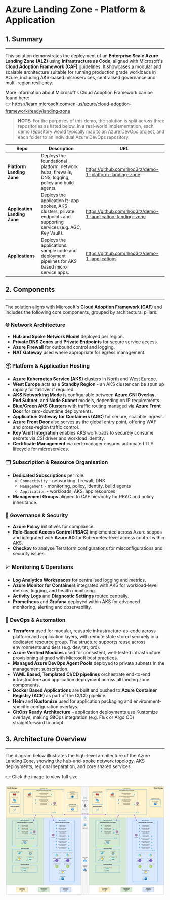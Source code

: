 # Azure Landing Zone - Platform & Application

## 1. Summary
---

This solution demonstrates the deployment of an **Enterprise Scale Azure Landing Zone (ALZ)** using **Infrastructure as Code**, aligned with Microsoft's **Cloud Adoption Framework (CAF)** guidelines. It showcases a modular and scalable architecture suitable for running production grade workloads in Azure, including AKS-based microservices, centralised governance and multi-region resiliency.

More information about Microsoft's Cloud Adoption Framework can be found here:  
👉 https://learn.microsoft.com/en-us/azure/cloud-adoption-framework/ready/landing-zone

> **NOTE:** For the purposes of this demo, the solution is split across three repositories as listed below. In a real-world implementation, each demo repository would typically map to an Azure DevOps project, and each folder to an individual Azure DevOps repository.

| Repo                         | Description                                                                                                            |  URL                                                       |
|------------------------------|------------------------------------------------------------------------------------------------------------------------|------------------------------------------------------------|
| **Platform Landing Zone**    | Deploys the foundational platform: network hubs, firewalls, DNS, logging, policy and build agents.                     | https://github.com/rhod3rz/demo-1-platform-landing-zone    |
| **Application Landing Zone** | Deploys the application lz: app spokes, AKS clusters, private endpoints and supporting services (e.g. AGC, Key Vault). | https://github.com/rhod3rz/demo-1-application-landing-zone |
| **Applications**             | Deploys the applications: sample code and deployment pipelines for AKS based micro service apps.                       | https://github.com/rhod3rz/demo-1-applications             |

## 2. Components
---

The solution aligns with Microsoft's **Cloud Adoption Framework (CAF)** and includes the following core components, grouped by architectural pillars:

### 🌐 Network Architecture
- **Hub and Spoke Network Model** deployed per region.
- **Private DNS Zones** and **Private Endpoints** for secure service access.
- **Azure Firewall** for outbound control and logging.
- **NAT Gateway** used where appropriate for egress management.

### 📦 Platform & Application Hosting
- **Azure Kubernetes Service (AKS)** clusters in North and West Europe.
- **West Europe** acts as a **Standby Region** - an AKS cluster can be spun up rapidly for failover if required.
- **AKS Networking Mode** is configurable between **Azure CNI Overlay**, **Pod Subnet**, and **Node Subnet** models, depending on IP requirements.
- **Blue/Green AKS Clusters** with traffic routing managed via **Azure Front Door** for zero-downtime deployments.
- **Application Gateway for Containers (AGC)** for secure, scalable ingress.
- **Azure Front Door** also serves as the global entry point, offering WAF and cross-region traffic control.
- **Key Vault Integration** enables AKS workloads to securely consume secrets via CSI driver and workload identity.
- **Certificate Management** via cert-manager ensures automated TLS lifecycle for microservices.

### 🗂️ Subscription & Resource Organisation
- **Dedicated Subscriptions** per role:
  - `Connectivity` - networking, firewall, DNS
  - `Management` - monitoring, policy, identity, build agents
  - `Application` - workloads, AKS, app resources
- **Management Groups** aligned to CAF hierarchy for RBAC and policy inheritance.

### 🔐 Governance & Security
- **Azure Policy** initiatives for compliance.
- **Role-Based Access Control (RBAC)** implemented across Azure scopes and integrated with **Azure AD** for Kubernetes-level access control within AKS.
- **Checkov** to analyse Terraform configurations for misconfigurations and security issues.

### 📈 Monitoring & Operations
- **Log Analytics Workspaces** for centralised logging and metrics.
- **Azure Monitor for Containers** integrated with AKS for workload-level metrics, logging, and health monitoring.
- **Activity Logs** and **Diagnostic Settings** routed centrally.
- **Prometheus** and **Grafana** deployed within AKS for advanced monitoring, alerting and observability.

### 🤖 DevOps & Automation
- **Terraform** used for modular, reusable infrastructure-as-code across platform and application layers, with remote state stored securely in a dedicated resource group. The structure supports reuse across environments and tiers (e.g. dev, tst, prd).
- **Azure Verified Modules** used for consistent, well-tested infrastructure provisioning aligned with Microsoft best practices.
- **Managed Azure DevOps Agent Pools** deployed to private subnets in the management subscription.
- **YAML Based, Templated CI/CD pipelines** orchestrate end-to-end infrastructure and application deployment across all landing zone components.
- **Docker Based Applications** are built and pushed to **Azure Container Registry (ACR)** as part of the CI/CD pipeline.
- **Helm** and **Kustomize** used for application packaging and environment-specific configuration overlays.
- **GitOps Ready Architecture** – application deployments use Kustomize overlays, making GitOps integration (e.g. Flux or Argo CD) straightforward to adopt.

## 3. Architecture Overview  
---

The diagram below illustrates the high-level architecture of the Azure Landing Zone, showing the hub-and-spoke network topology, AKS deployments, regional separation, and core shared services.

👉 Click the image to view full size.

![Azure Landing Zone Architecture](.artifacts/images/caf-enterprise-scale-lz.png)
